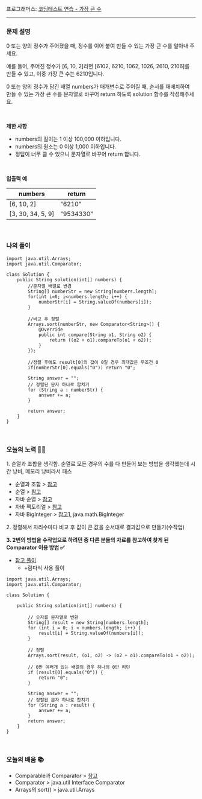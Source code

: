프로그래머스: [코딩테스트 연습 - 가장 큰 수](https://programmers.co.kr/learn/courses/30/lessons/42746?language=java)

---

### **문제 설명**

0 또는 양의 정수가 주어졌을 때, 정수를 이어 붙여 만들 수 있는 가장 큰 수를 알아내 주세요.

예를 들어, 주어진 정수가 \[6, 10, 2\]라면 \[6102, 6210, 1062, 1026, 2610, 2106\]를 만들 수 있고, 이중 가장 큰 수는 6210입니다.

0 또는 양의 정수가 담긴 배열 numbers가 매개변수로 주어질 때, 순서를 재배치하여 만들 수 있는 가장 큰 수를 문자열로 바꾸어 return 하도록 solution 함수를 작성해주세요.

<br/>

**제한 사항**

-   numbers의 길이는 1 이상 100,000 이하입니다.
-   numbers의 원소는 0 이상 1,000 이하입니다.
-   정답이 너무 클 수 있으니 문자열로 바꾸어 return 합니다.

<br/>

**입출력 예**

| **numbers** | **return** |
| --- | --- |
| \[6, 10, 2\] | "6210" |
| \[3, 30, 34, 5, 9\] | "9534330" |

<br/>

### **나의 풀이**

```
import java.util.Arrays;
import java.util.Comparator;

class Solution {
    public String solution(int[] numbers) {
        //문자열 배열로 변경
        String[] numberStr = new String[numbers.length];
        for(int i=0; i<numbers.length; i++) {
            numberStr[i] = String.valueOf(numbers[i]);
        }
            
        //비교 후 정렬
        Arrays.sort(numberStr, new Comparator<String>() {
            @Override
            public int compare(String o1, String o2) {
                return ((o2 + o1).compareTo(o1 + o2));
            }
        });
        
        //정렬 후에도 result[0]의 값이 0일 경우 최대값은 무조건 0
        if(numberStr[0].equals("0")) return "0";
        
        String answer = "";
		// 정렬된 문자 하나로 합치기
		for (String a : numberStr) {
			answer += a;
		}
        
		return answer;  
    }
}
```

<br/>

### **오늘의 노력 🤦‍♀️**

1\. 순열과 조합을 생각함. 순열로 모든 경우의 수를 다 만들어 보는 방법을 생각했는데 시간 낭비, 메모리 낭비라서 패스

-   순열과 조합 > [참고](https://kcms.tistory.com/entry/%EC%88%9C%EC%97%B4%EA%B3%BC-%EC%A1%B0%ED%95%A9-%EA%B8%B0%EB%B3%B8%EA%B0%9C%EB%85%90%EA%B3%BC-%EA%B3%84%EC%82%B0)
-   순열 > [참고](https://mathbang.net/545)
-   자바 순열 > [참고](https://bcp0109.tistory.com/14)
-   자바 팩토리얼 > [참고](http://mwultong.blogspot.com/2007/01/java-factorial-1100-0100-n.html)
-   자바 BigInteger > [참고1](https://coding-factory.tistory.com/604), java.math.BigInteger

2\. 정렬해서 자리수마다 비교 후 값이 큰 값을 순서대로 결과값으로 만들기(수작업)

**3\. 2번의 방법을 수작업으로 하려던 중 다른 분들의 자료를 참고하여 찾게 된 Comparator 이용 방법 ✅**

-   [참고 풀이](https://codevang.tistory.com/294)  
    -   +람다식 사용 풀이

```
import java.util.Arrays;
import java.util.Comparator;

class Solution {

	public String solution(int[] numbers) {

		// 숫자를 문자열로 변환
		String[] result = new String[numbers.length];
		for (int i = 0; i < numbers.length; i++) {
			result[i] = String.valueOf(numbers[i]);
		}

		// 정렬
		Arrays.sort(result, (o1, o2) -> (o2 + o1).compareTo(o1 + o2));

		// 0만 여러개 있는 배열의 경우 하나의 0만 리턴
		if (result[0].equals("0")) {
			return "0";
		}

		String answer = "";
		// 정렬된 문자 하나로 합치기
		for (String a : result) {
			answer += a;
		}
		return answer;
	}
}
```

<br/>

### **오늘의 배움 📚**

-   Comparable과 Comparator > [참고](https://st-lab.tistory.com/243)
-   Comparator > java.util Interface Comparator<T>
-   Arrays의 sort() > java.util.Arrays

